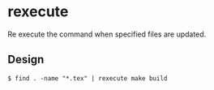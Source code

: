 # rexecute

Re execute the command when specified files are updated.

## Design

```console
$ find . -name "*.tex" | rexecute make build
```

